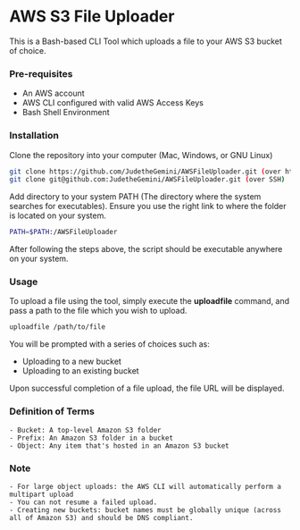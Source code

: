 # AWS S3 File Uploader

This is a Bash-based CLI Tool which uploads a file to your AWS S3 bucket of choice.

### Pre-requisites
- An AWS account
- AWS CLI configured with valid AWS Access Keys
- Bash Shell Environment

### Installation
Clone the repository into your computer (Mac, Windows, or GNU Linux)
```sh
git clone https://github.com/JudetheGemini/AWSFileUploader.git (over https)
git clone git@github.com:JudetheGemini/AWSFileUploader.git (over SSH)
```
Add directory to your system PATH (The directory where the system searches for executables).
Ensure you use the right link to where the folder is located on your system.
```sh
PATH=$PATH:/AWSFileUploader
```
After following the steps above, the script should be executable anywhere on your system.

### Usage
To upload a file using the tool, simply execute the **uploadfile** command, and pass a path to the file which you wish to upload.
```sh
uploadfile /path/to/file
```

You will be prompted with a series of choices such as:
- Uploading to a new bucket
- Uploading to an existing bucket
    
Upon successful completion of a file upload, the file URL will be displayed.

### Definition of Terms
    - Bucket: A top-level Amazon S3 folder
    - Prefix: An Amazon S3 folder in a bucket
    - Object: Any item that's hosted in an Amazon S3 bucket


### Note
    - For large object uploads: the AWS CLI will automatically perform a multipart upload 
    - You can not resume a failed upload.
    - Creating new buckets: bucket names must be globally unique (across all of Amazon S3) and should be DNS compliant.